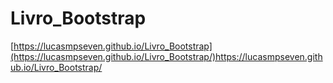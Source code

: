 # Livro_Bootstrap
[https://lucasmpseven.github.io/Livro_Bootstrap](https://lucasmpseven.github.io/Livro_Bootstrap/)https://lucasmpseven.github.io/Livro_Bootstrap/
